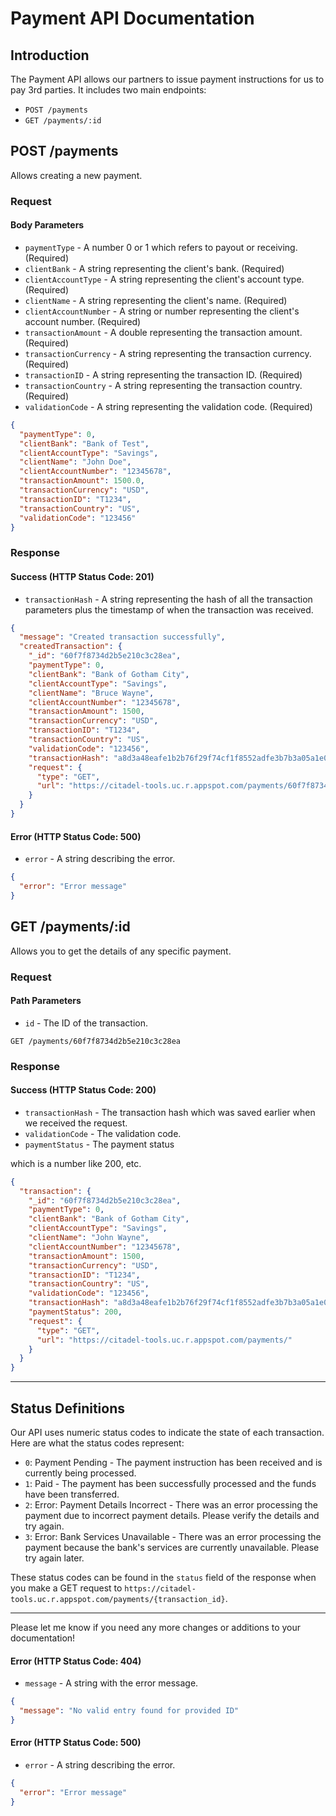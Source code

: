 <!-- @format -->

# Payment API Documentation

## Introduction

The Payment API allows our partners to issue payment instructions for us to pay 3rd parties. It includes two main endpoints:

- `POST /payments`
- `GET /payments/:id`

## POST /payments

Allows creating a new payment.

### Request

#### Body Parameters

- `paymentType` - A number 0 or 1 which refers to payout or receiving. (Required)
- `clientBank` - A string representing the client's bank. (Required)
- `clientAccountType` - A string representing the client's account type. (Required)
- `clientName` - A string representing the client's name. (Required)
- `clientAccountNumber` - A string or number representing the client's account number. (Required)
- `transactionAmount` - A double representing the transaction amount. (Required)
- `transactionCurrency` - A string representing the transaction currency. (Required)
- `transactionID` - A string representing the transaction ID. (Required)
- `transactionCountry` - A string representing the transaction country. (Required)
- `validationCode` - A string representing the validation code. (Required)

```json
{
  "paymentType": 0,
  "clientBank": "Bank of Test",
  "clientAccountType": "Savings",
  "clientName": "John Doe",
  "clientAccountNumber": "12345678",
  "transactionAmount": 1500.0,
  "transactionCurrency": "USD",
  "transactionID": "T1234",
  "transactionCountry": "US",
  "validationCode": "123456"
}
```

### Response

#### Success (HTTP Status Code: 201)

- `transactionHash` - A string representing the hash of all the transaction parameters plus the timestamp of when the transaction was received.

```json
{
  "message": "Created transaction successfully",
  "createdTransaction": {
    "_id": "60f7f8734d2b5e210c3c28ea",
    "paymentType": 0,
    "clientBank": "Bank of Gotham City",
    "clientAccountType": "Savings",
    "clientName": "Bruce Wayne",
    "clientAccountNumber": "12345678",
    "transactionAmount": 1500,
    "transactionCurrency": "USD",
    "transactionID": "T1234",
    "transactionCountry": "US",
    "validationCode": "123456",
    "transactionHash": "a8d3a48eafe1b2b76f29f74cf1f8552adfe3b7b3a05a1e0e378e9fb69d7e3788",
    "request": {
      "type": "GET",
      "url": "https://citadel-tools.uc.r.appspot.com/payments/60f7f8734d2b5e210c3c28ea"
    }
  }
}
```

#### Error (HTTP Status Code: 500)

- `error` - A string describing the error.

```json
{
  "error": "Error message"
}
```

## GET /payments/:id

Allows you to get the details of any specific payment.

### Request

#### Path Parameters

- `id` - The ID of the transaction.

`GET /payments/60f7f8734d2b5e210c3c28ea`

### Response

#### Success (HTTP Status Code: 200)

- `transactionHash` - The transaction hash which was saved earlier when we received the request.
- `validationCode` - The validation code.
- `paymentStatus` - The payment status

which is a number like 200, etc.

```json
{
  "transaction": {
    "_id": "60f7f8734d2b5e210c3c28ea",
    "paymentType": 0,
    "clientBank": "Bank of Gotham City",
    "clientAccountType": "Savings",
    "clientName": "John Wayne",
    "clientAccountNumber": "12345678",
    "transactionAmount": 1500,
    "transactionCurrency": "USD",
    "transactionID": "T1234",
    "transactionCountry": "US",
    "validationCode": "123456",
    "transactionHash": "a8d3a48eafe1b2b76f29f74cf1f8552adfe3b7b3a05a1e0e378e9fb69d7e3788",
    "paymentStatus": 200,
    "request": {
      "type": "GET",
      "url": "https://citadel-tools.uc.r.appspot.com/payments/"
    }
  }
}
```

---

## Status Definitions

Our API uses numeric status codes to indicate the state of each transaction. Here are what the status codes represent:

- `0`: Payment Pending - The payment instruction has been received and is currently being processed.
- `1`: Paid - The payment has been successfully processed and the funds have been transferred.
- `2`: Error: Payment Details Incorrect - There was an error processing the payment due to incorrect payment details. Please verify the details and try again.
- `3`: Error: Bank Services Unavailable - There was an error processing the payment because the bank's services are currently unavailable. Please try again later.

These status codes can be found in the `status` field of the response when you make a GET request to `https://citadel-tools.uc.r.appspot.com/payments/{transaction_id}`.

---

Please let me know if you need any more changes or additions to your documentation!

#### Error (HTTP Status Code: 404)

- `message` - A string with the error message.

```json
{
  "message": "No valid entry found for provided ID"
}
```

#### Error (HTTP Status Code: 500)

- `error` - A string describing the error.

```json
{
  "error": "Error message"
}
```
